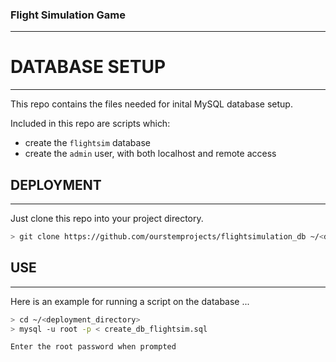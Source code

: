 ### Flight Simulation Game
---

# DATABASE SETUP
---
This repo contains the files needed for inital MySQL database setup.  

Included in this repo are scripts which:  
- create the `flightsim` database
- create the `admin` user, with both localhost and remote access


## DEPLOYMENT
---
Just clone this repo into your project directory.

```bash
> git clone https://github.com/ourstemprojects/flightsimulation_db ~/<deployment_directory>
```


## USE
---
Here is an example for running a script on the database ...

```bash
> cd ~/<deployment_directory>
> mysql -u root -p < create_db_flightsim.sql

Enter the root password when prompted
```

